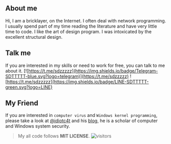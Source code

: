 
## About me

Hi, I am a bricklayer, on the Internet. I often deal with network programming. 
I usually spend part of my time reading the literature and have very little time to code.
I like the art of design program. I was intoxicated by the excellent structural design.

## Talk me 

If you are interested in my skills or need to work for free, you can talk to me about it.
[![https://t.me/sdzzzzz](https://img.shields.io/badge/Telegram-SDTTTTT-blue.svg?logo=telegram)](https://t.me/sdzzzzz) 
![https://t.me/sdzzzzz](https://img.shields.io/badge/LINE-SDTTTTT-green.svg?logo=LINE)

## My Friend

If you are interested in `computer virus` and `Windows kernel programming`, please take a look at [@idiotc4t](https://github.com/idiotc4t) and his [blog](https://idiotc4t.gitbook.io/), he is a scholar of computer and Windows system security.

> My all code follows **MIT LICENSE**. ![visitors](https://visitor-badge.laobi.icu/badge?page_id=sdttttt.sdttttt)
